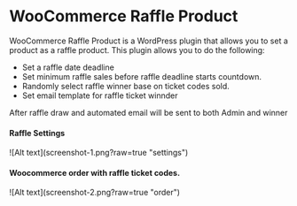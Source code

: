 # WooCommerce Raffle Product
WooCommerce Raffle Product is a WordPress plugin that allows you to set a product as a raffle product. This plugin allows you to do the following:
<ul>
    <li> Set a raffle date deadline </li>
    <li> Set minimum raffle sales before raffle deadline starts countdown. </li>
    <li> Randomly select raffle winner base on ticket codes sold. </li>
    <li> Set email template for raffle ticket winnder </li>
</ul>
After raffle draw and automated email will be sent to both Admin and winner

<h4>Raffle Settings</h4>
![Alt text](screenshot-1.png?raw=true "settings")

<br />

<h4>Woocommerce order with raffle ticket codes.</h4>
![Alt text](screenshot-2.png?raw=true "order")